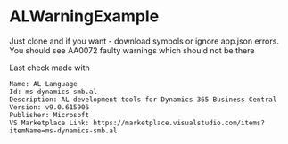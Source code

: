 # ALWarningExample

Just clone and if you want - download symbols or ignore app.json errors.
You should see AA0072 faulty warnings which should not be there 

Last check made with
``` 
Name: AL Language
Id: ms-dynamics-smb.al
Description: AL development tools for Dynamics 365 Business Central
Version: v9.0.615906
Publisher: Microsoft
VS Marketplace Link: https://marketplace.visualstudio.com/items?itemName=ms-dynamics-smb.al
```
